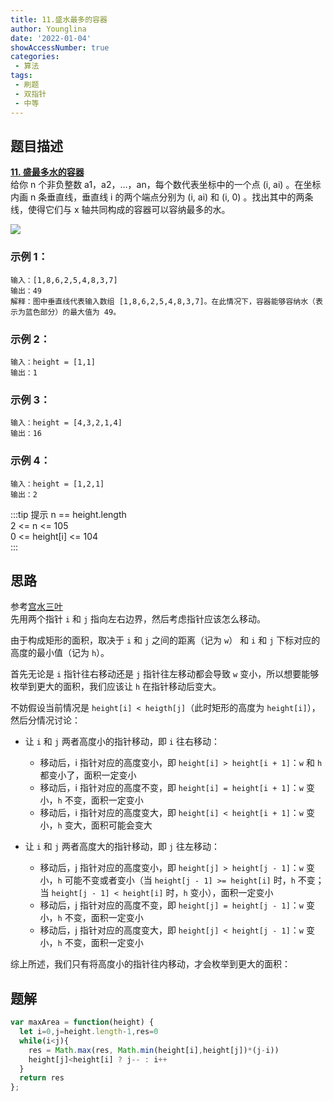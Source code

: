 ```yaml
---
title: 11.盛水最多的容器
author: Younglina
date: '2022-01-04'
showAccessNumber: true
categories:
 - 算法
tags:
 - 刷题
 - 双指针
 - 中等
---
```

## 题目描述
**[11. 盛最多水的容器](https://leetcode-cn.com/problems/container-with-most-water/)**  
给你 n 个非负整数 a1，a2，...，an，每个数代表坐标中的一个点 (i, ai) 。在坐标内画 n 条垂直线，垂直线 i 的两个端点分别为 (i, ai) 和 (i, 0) 。找出其中的两条线，使得它们与 x 轴共同构成的容器可以容纳最多的水。

![](https://gitee.com/Younglina/imags/raw/master/leetcode11.png)

### 示例 1：
```
输入：[1,8,6,2,5,4,8,3,7]  
输出：49  
解释：图中垂直线代表输入数组 [1,8,6,2,5,4,8,3,7]。在此情况下，容器能够容纳水（表示为蓝色部分）的最大值为 49。
```

### 示例 2：
```
输入：height = [1,1]
输出：1
```

### 示例 3：
```
输入：height = [4,3,2,1,4]
输出：16
```

### 示例 4：
```
输入：height = [1,2,1]
输出：2
```

:::tip 提示
n == height.length  
2 <= n <= 105  
0 <= height[i] <= 104  
:::

## 思路
参考[宫水三叶](https://github.com/SharingSource/LogicStack-LeetCode/blob/main/LeetCode/11-20/11.%20%E7%9B%9B%E6%9C%80%E5%A4%9A%E6%B0%B4%E7%9A%84%E5%AE%B9%E5%99%A8%EF%BC%88%E4%B8%AD%E7%AD%89%EF%BC%89.md)  
先用两个指针 `i` 和 `j` 指向左右边界，然后考虑指针应该怎么移动。

由于构成矩形的面积，取决于 `i` 和 `j` 之间的距离（记为 `w`） 和 `i` 和 `j` 下标对应的高度的最小值（记为 `h`）。

首先无论是 `i` 指针往右移动还是 `j` 指针往左移动都会导致 `w` 变小，所以想要能够枚举到更大的面积，我们应该让 `h` 在指针移动后变大。

不妨假设当前情况是 `height[i] < heigth[j]`（此时矩形的高度为 `height[i]`），然后分情况讨论：

* 让 `i` 和 `j` 两者高度小的指针移动，即 `i` 往右移动：
  * 移动后，i 指针对应的高度变小，即 `height[i] > height[i + 1]`：`w` 和 `h` 都变小了，面积一定变小
  * 移动后，i 指针对应的高度不变，即 `height[i] = height[i + 1]`：`w` 变小，`h` 不变，面积一定变小
  * 移动后，i 指针对应的高度变大，即 `height[i] < height[i + 1]`：`w` 变小，`h` 变大，面积可能会变大

* 让 `i` 和 `j` 两者高度大的指针移动，即 `j` 往左移动：
   * 移动后，j 指针对应的高度变小，即 `height[j] > height[j - 1]`：`w` 变小，`h` 可能不变或者变小（当 `height[j - 1] >= height[i]` 时，`h` 不变；当 `height[j - 1] < height[i]` 时，`h` 变小），面积一定变小
    * 移动后，j 指针对应的高度不变，即 `height[j] = height[j - 1]`：`w` 变小，`h` 不变，面积一定变小
    * 移动后，j 指针对应的高度变大，即 `height[j] < height[j - 1]`：`w` 变小，`h` 不变，面积一定变小

综上所述，我们只有将高度小的指针往内移动，才会枚举到更大的面积：

## 题解
```javascript
var maxArea = function(height) {
  let i=0,j=height.length-1,res=0
  while(i<j){
    res = Math.max(res, Math.min(height[i],height[j])*(j-i))
    height[j]<height[i] ? j-- : i++
  }
  return res
};
```